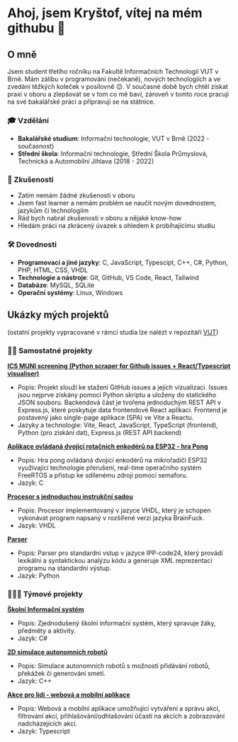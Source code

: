 # Ahoj, jsem Kryštof, vítej na mém githubu 👋

## O mně

Jsem student třetího ročníku na Fakultě Informačních Technologií VUT v Brně. Mám zálibu v programování (nečekaně), nových technologiích a ve zvedání těžkých koleček v posilovně 😉. V současné době bych chtěl získat praxi v oboru a zlepšovat se v tom co mě baví, zároveň v tomto roce pracuji na své bakalářské práci a připravuji se na státnice.

### 🎓 Vzdělání

- **Bakalářské studium**: Informační technologie, VUT v Brně (2022 - současnost)
- **Střední škola**: Informační technologie, Střední Škola Průmyslová, Technická a Automobilní Jihlava (2018 - 2022)

### 💼 Zkušenosti

- Zatím nemám žádné zkušenosti v oboru 
- Jsem fast learner a nemám problém se naučit novým dovednostem, jazykům či technologiím
- Rád bych nabral zkušenosti v oboru a nějaké know-how
- Hledám práci na zkrácený úvazek s ohledem k probíhajícímu studiu

### 🛠️ Dovednosti

- **Programovací a jiné jazyky**: C, JavaScript, Typescipt, C++, C#, Python, PHP, HTML, CSS, VHDL
- **Technologie a nástroje**: Git, GitHub, VS Code, React, Tailwind
- **Databáze**: MySQL, SQLite
- **Operační systémy**: Linux, Windows

## Ukázky mých projektů 
(ostatní projekty vypracované v rámci studia lze nalézt v repozitáři [VUT](https://github.com/Michkr123/VUT))

### 🧍‍♂️ Samostatné projekty

[**ICS MUNI screening (Python scraper for Github issues + React/Typescript visualiser)**](https://github.com/Michkr123/MUNI-screening#)
   - Popis: Projekt slouží ke stažení GitHub issues a jejich vizualizaci. Issues jsou nejprve získány pomocí Python skriptu a uloženy do statického JSON souboru. Backendová část je tvořena jednoduchým REST API v Express.js, které poskytuje data frontendové React aplikaci. Frontend je postavený jako single-page aplikace (SPA) ve Vite a Reactu.
   - Jazyky a technologie: Vite, React, JavaScript, TypeScript (frontend), Python (pro získání dat), Express.js (REST API backend)

[**Aplikace ovládaná dvojicí rotačních enkodérů na ESP32 - hra Pong**](https://github.com/Michkr123/VUT/tree/ad017928b45aee3af26506032be2d81040621a0c/5.semestr/IMP) 
   - Popis: Hra pong ovládaná dvojicí enkodérů na mikrořadiči ESP32 využívající technologie přerušení, real-time operačního systém FreeRTOS a přístup ke sdílenému zdroji pomocí semaforu.
   - Jazyk: C

[**Procesor s jednoduchou instrukční sadou**](https://github.com/Michkr123/VUT/tree/4368f73f0d323704da991ebc2031cae958bf21ec/3.semestr/INP/INP_1)
   - Popis: Procesor implementovaný v jazyce VHDL, který je schopen vykonávat program napsaný v rozšířené verzi jazyka BrainFuck.
   - Jazyk: VHDL

[**Parser**](https://github.com/Michkr123/VUT/tree/a6524a7d0ac3b52d0882390771305d7f068de079/4.semestr/IPP/parser%20-%20python)
   - Popis: Parser pro standardní vstup v jazyce IPP-code24, který provádí lexikální a syntaktickou analýzu kódu a generuje XML reprezentaci programu na standardní výstup.
   - Jazyk: Python

### 🧑‍🤝‍🧑 Týmové projekty

[**Školní Informační systém**](https://github.com/Michkr123/VUT/tree/ad017928b45aee3af26506032be2d81040621a0c/4.semestr/ICS)
   - Popis: Zjednodušený školní informační systém, který spravuje žáky, předměty a aktivity. 
   - Jazyk: C#

[**2D simulace autonomních robotů**](https://github.com/Michkr123/VUT/tree/ad017928b45aee3af26506032be2d81040621a0c/4.semestr/ICP)
   - Popis: Simulace autonomních robotů s možností přidávání robotů, překážek či generování smetí.
   - Jazyk: C++

[**Akce pro lidi - webová a mobilní aplikace**](https://github.com/Michkr123/VUT/tree/0e9ac2ba00b7f520af2d0acee400d71089741d49/5.semestr/ITU)
   - Popis: Webová a mobilní aplikace umožňující vytváření a správu akcí, filtrování akcí, přihlašování/odhlašování účasti na akcích a zobrazování nadcházejících akcí.
   - Jazyk: Typescript
